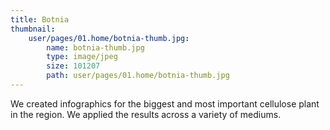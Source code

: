 ```yaml
---
title: Botnia
thumbnail:
    user/pages/01.home/botnia-thumb.jpg:
        name: botnia-thumb.jpg
        type: image/jpeg
        size: 101207
        path: user/pages/01.home/botnia-thumb.jpg
---
```


We created infographics for the biggest and most important cellulose plant in the region. We applied the results across a variety of mediums.
